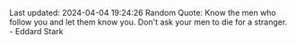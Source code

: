 Last updated: 2024-04-04 19:24:26
Random Quote: Know the men who follow you and let them know you.  Don't ask your men to die for a stranger.  -  Eddard Stark